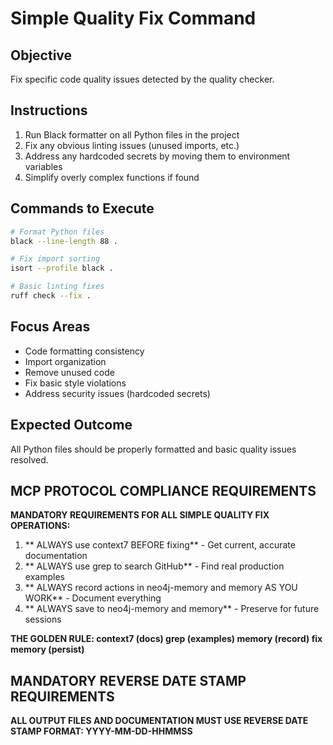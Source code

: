 # Simple Quality Fix Command

## Objective
Fix specific code quality issues detected by the quality checker.

## Instructions
1. Run Black formatter on all Python files in the project
2. Fix any obvious linting issues (unused imports, etc.)
3. Address any hardcoded secrets by moving them to environment variables
4. Simplify overly complex functions if found

## Commands to Execute

```bash
# Format Python files
black --line-length 88 .

# Fix import sorting
isort --profile black .

# Basic linting fixes
ruff check --fix .
```

## Focus Areas
- Code formatting consistency
- Import organization
- Remove unused code
- Fix basic style violations
- Address security issues (hardcoded secrets)

## Expected Outcome
All Python files should be properly formatted and basic quality issues resolved.

## MCP PROTOCOL COMPLIANCE REQUIREMENTS

**MANDATORY REQUIREMENTS FOR ALL SIMPLE QUALITY FIX OPERATIONS:**

1. ** ALWAYS use context7 BEFORE fixing** - Get current, accurate documentation
2. ** ALWAYS use grep to search GitHub** - Find real production examples
3. ** ALWAYS record actions in neo4j-memory and memory AS YOU WORK** - Document everything
4. ** ALWAYS save to neo4j-memory and memory** - Preserve for future sessions

**THE GOLDEN RULE: context7 (docs)  grep (examples)  memory (record)  fix  memory (persist)**

## MANDATORY REVERSE DATE STAMP REQUIREMENTS

**ALL OUTPUT FILES AND DOCUMENTATION MUST USE REVERSE DATE STAMP FORMAT: YYYY-MM-DD-HHMMSS**